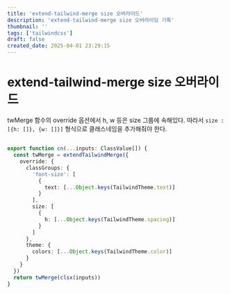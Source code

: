 ```yaml
---
title: 'extend-tailwind-merge size 오버라이드'
description: 'extend-tailwind-merge size 오버라이딩 기록'
thumbnail: ''
tags: ['tailwindcss']
draft: false
created_date: 2025-04-01 23:29:15
---
```


# extend-tailwind-merge size 오버라이드

twMerge 함수의 override 옵션에서 h, w 등은 size 그룹에 속해있다.
따라서 `size : [{h: []}, {w: []}]` 형식으로 클래스네임을 추가해줘야 한다.

##

```ts
export function cn(...inputs: ClassValue[]) {
  const twMerge = extendTailwindMerge({
    override: {
      classGroups: {
        'font-size': [
          {
            text: [...Object.keys(TailwindTheme.text)]
          }
        ],
        size: [
          {
            h: [...Object.keys(TailwindTheme.spacing)]
          }
        ]
      },
      theme: {
        colors: [...Object.keys(TailwindTheme.color)]
      }
    }
  })
  return twMerge(clsx(inputs))
}
```
